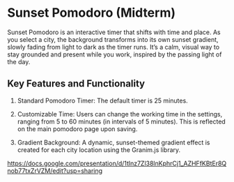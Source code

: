 # Sunset Pomodoro (Midterm)
Sunset Pomodoro is an interactive timer that shifts with time and place. As you select a city, the background transforms into its own sunset gradient, slowly fading from light to dark as the timer runs. It’s a calm, visual way to stay grounded and present while you work, inspired by the passing light of the day.

## Key Features and Functionality
1. Standard Pomodoro Timer: The default timer is 25 minutes.

2. Customizable Time: Users can change the working time in the settings, ranging from 5 to 60 minutes (in intervals of 5 minutes). This is reflected on the main pomodoro page upon saving.

3. Gradient Background: A dynamic, sunset-themed gradient effect is created for each city location using the Granim.js library.

https://docs.google.com/presentation/d/1tlnz7Zl38lnKphrCj1_AZHFfKBtEr8Qnob77txZrVZM/edit?usp=sharing
